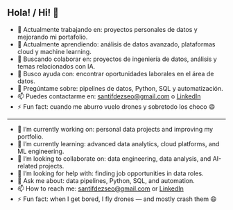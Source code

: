 ## Hola! / Hi! 👋

- 🔭 Actualmente trabajando en: proyectos personales de datos y mejorando mi portafolio.  
- 🌱 Actualmente aprendiendo: análisis de datos avanzado, plataformas cloud y machine learning.  
- 👯 Buscando colaborar en: proyectos de ingeniería de datos, análisis y temas relacionados con IA.  
- 🤔 Busco ayuda con: encontrar oportunidades laborales en el área de datos.  
- 💬 Pregúntame sobre: pipelines de datos, Python, SQL y automatización.  
- 📫 Puedes contactarme en: [santifdezseo@gmail.com](mailto:santifdezseo@gmail.com) o [LinkedIn](https://www.linkedin.com/in/santifdezseo)  
- ⚡ Fun fact: cuando me aburro vuelo drones y sobretodo los choco 😄

---

- 🔭 I’m currently working on: personal data projects and improving my portfolio.  
- 🌱 I’m currently learning: advanced data analytics, cloud platforms, and ML engineering.  
- 👯 I’m looking to collaborate on: data engineering, data analysis, and AI-related projects.  
- 🤔 I’m looking for help with: finding job opportunities in data roles.  
- 💬 Ask me about: data pipelines, Python, SQL, and automation.  
- 📫 How to reach me: [santifdezseo@gmail.com](mailto:santifdezseo@gmail.com) or [LinkedIn](https://www.linkedin.com/in/santifdezseo)  
- ⚡ Fun fact: when I get bored, I fly drones — and mostly crash them 😄



